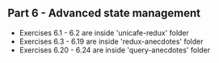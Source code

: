 ## Part 6 - Advanced state management
- Exercises 6.1 - 6.2 are inside 'unicafe-redux' folder
- Exercises 6.3 - 6.19 are inside 'redux-anecdotes' folder
- Exercises 6.20 - 6.24 are inside 'query-anecdotes' folder